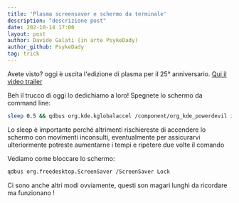 ```yaml
---
title: 'Plasma screensaver e schermo da terminale'
description: "descrizione post"
date: 202-10-14 17:00
layout: post
author: Davide Galati (in arte PsykeDady)
author_github: PsykeDady
tag: trick
---
```


Avete visto? oggi è uscita l'edizione di plasma per il 25° anniversario. [Qui il video trailer](https://www.youtube.com/watch?v=RMXViPlehAo)

Beh il trucco di oggi lo dedichiamo a loro!
Spegnete lo schermo da command line:

```bash
sleep 0.5 && qdbus org.kde.kglobalaccel /component/org_kde_powerdevil invokeShortcut "Turn Off Screen"
```

Lo sleep è importante perché altrimenti rischiereste di accendere lo schermo con movimenti inconsulti, eventualmente per assicurarvi ulteriormente potreste aumentarne i tempi e ripetere due volte il comando

Vediamo come bloccare lo schermo: 
```bash
qdbus org.freedesktop.ScreenSaver /ScreenSaver Lock 
```

Ci sono anche altri modi ovviamente, questi son magari lunghi da ricordare ma funzionano ! 



